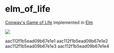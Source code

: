 # elm_of_life

[Conway's Game of Life](https://en.wikipedia.org/wiki/Conway%27s_Game_of_Life) implemented in [Elm](https://elm-lang.org/)

![](https://github.com/vaihtovirta/elm_of_life/raw/master/resources/gof.gif)

aac112f1b5ead09b67e1e1
aac112f1b5ead09b67e1e2
aac112f1b5ead09b67e1e3
aac112f1b5ead09b67e1e4
